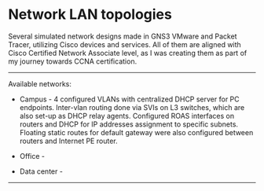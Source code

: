 Network LAN topologies
==================

Several simulated network designs made in GNS3 VMware and Packet Tracer, utilizing Cisco devices and services.
All of them are aligned with Cisco Certified Network Associate level, as I was creating them as part of my journey towards CCNA certification.

------------

Available networks:

- Campus 	- 4 configured VLANs with centralized DHCP server for PC endpoints. Inter-vlan routing done via SVIs on L3 switches, which are also set-up as DHCP relay agents. Configured ROAS interfaces on routers and DHCP for IP addresses assignment to specific subnets. Floating static routes for default gateway were also configured between routers and Internet PE router.

- Office 	- 

- Data center 	-

----------------




